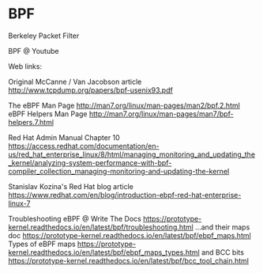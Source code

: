 # BPF
Berkeley Packet Filter



BPF @ Youtube



Web links:

Original McCanne / Van Jacobson article
http://www.tcpdump.org/papers/bpf-usenix93.pdf

The eBPF Man Page
http://man7.org/linux/man-pages/man2/bpf.2.html
eBPF Helpers Man Page
http://man7.org/linux/man-pages/man7/bpf-helpers.7.html

Red Hat Admin Manual Chapter 10
https://access.redhat.com/documentation/en-us/red_hat_enterprise_linux/8/html/managing_monitoring_and_updating_the_kernel/analyzing-system-performance-with-bpf-compiler_collection_managing-monitoring-and-updating-the-kernel

Stanislav Kozina's Red Hat blog article
https://www.redhat.com/en/blog/introduction-ebpf-red-hat-enterprise-linux-7

Troubleshooting eBPF @ Write The Docs
https://prototype-kernel.readthedocs.io/en/latest/bpf/troubleshooting.html
...and their maps doc
https://prototype-kernel.readthedocs.io/en/latest/bpf/ebpf_maps.html
Types of eBPF maps
https://prototype-kernel.readthedocs.io/en/latest/bpf/ebpf_maps_types.html
and BCC bits
https://prototype-kernel.readthedocs.io/en/latest/bpf/bcc_tool_chain.html





